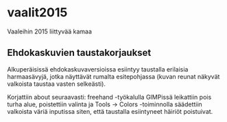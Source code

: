 # vaalit2015
Vaaleihin 2015 liittyvää kamaa


## Ehdokaskuvien taustakorjaukset
Alkuperäisissä ehdokaskuvaversioissa esiintyy taustalla erilaisia harmaasävyjä, jotka näyttävät rumalta esitepohjassa (kuvan reunat näkyvät valkoista taustaa vasten selkeästi).

Korjattiin about seuraavasti: freehand -työkalulla GIMPissä leikattiin pois turha alue, poistettiin valinta ja Tools -> Colors -toiminnolla säädettiin valkoista väriä inputissa siten, että taustalla esiintyneet häiriöt poistuivat.
